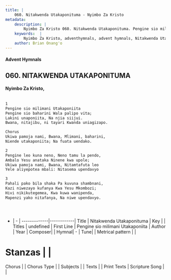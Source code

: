 ```yaml
---
title: |
    060. Nitakwenda Utakaponituma - Nyimbo Za Kristo
metadata:
    description: |
        Nyimbo Za Kristo 060. Nitakwenda Utakaponituma. Pengine sio milimani Utakaponiita Pengine sio baharini Wala palipo vita; Lakini unaponiita, Na njia siijui. Bwana, nitajibu, ni tayari Kwanda uniagizapo.  Chorus Ukiwa pamoja nami, Bwana, Mlimani, baharini, Niende utakaponiita; Na fuata uendako.  
    keywords:  |
        Nyimbo Za Kristo, adventhymnals, advent hymnals, Nitakwenda Utakaponituma, Pengine sio milimani Utakaponiita. 
    author: Brian Onang'o
---
```


#### Advent Hymnals
## 060. NITAKWENDA UTAKAPONITUMA
####  Nyimbo Za Kristo,

```txt

1
Pengine sio milimani Utakaponiita
Pengine sio baharini Wala palipo vita;
Lakini unaponiita, Na njia siijui.
Bwana, nitajibu, ni tayari Kwanda uniagizapo.

Chorus
Ukiwa pamoja nami, Bwana, Mlimani, baharini,
Niende utakaponiita; Na fuata uendako.

2
Pengine leo kuna neno, Neno tamu la pendo,
Ambalo Yesu anataka Ninene kwa upole;
Ukiwa pamoja nami, Bwana, Nitamtafuta leo
Yele aliyepotea mbali: Nitasema upendavyo

3
Pahali pako bila shaka Pa kuvuna shambnani,
Kazi niwezayo kufanya Kwa Yesu Mkombozi;
Hivi nikikutegemea, Kwa kuwa wanipenda,
Mapenzi yako nitafanya, Na niwe upendavyo.





```

- |   -  |
-------------|------------|
Title | Nitakwenda Utakaponituma |
Key |  |
Titles | undefined |
First Line | Pengine sio milimani Utakaponiita |
Author | 
Year | 
Composer| |
Hymnal|  - |
Tune|  |
Metrical pattern | |
# Stanzas |  |
Chorus |  |
Chorus Type |  |
Subjects | |
Texts |  |
Print Texts | 
Scripture Song |  |
    
